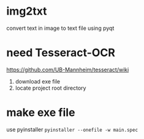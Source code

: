 # img2txt
 convert text in image to text file using pyqt

# need Tesseract-OCR
 https://github.com/UB-Mannheim/tesseract/wiki
 1. download exe file
 2. locate project root directory

# make exe file
 use pyinstaller
 <code>pyinstaller --onefile -w main.spec</code>
